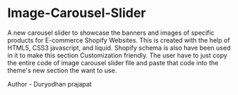 # Image-Carousel-Slider

A new carousel slider to showcase the banners and images of specific products for E-commerce Shopify Websites. This is created with the help of HTML5, CSS3 javascript, and liquid. Shopify schema is also have been used in it to make this section Customization friendly. The user have to just copy the entire code of image carousel slider file and paste that code into the theme's new section the want to use. 
<br>

Author - Duryodhan prajapat
